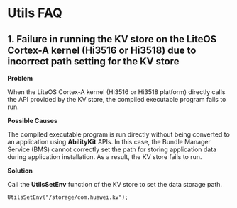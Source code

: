 # Utils FAQ<a name="EN-US_TOPIC_0000001058735275"></a>

## 1. Failure in running the KV store on the LiteOS Cortex-A kernel \(Hi3516 or Hi3518\) due to incorrect path setting for the KV store<a name="section2041345718513"></a>

**Problem**

When the LiteOS Cortex-A kernel \(Hi3516 or Hi3518 platform\) directly calls the API provided by the KV store, the compiled executable program fails to run.

**Possible Causes**

The compiled executable program is run directly without being converted to an application using  **AbilityKit**  APIs. In this case, the Bundle Manager Service \(BMS\) cannot correctly set the path for storing application data during application installation. As a result, the KV store fails to run.

**Solution**

Call the  **UtilsSetEnv**  function of the KV store to set the data storage path.

```
UtilsSetEnv("/storage/com.huawei.kv");
```

